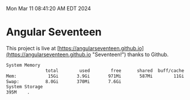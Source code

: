 Mon Mar 11 08:41:20 AM EDT 2024

# Angular Seventeen


This project is live at [https://angularseventeen.github.io](https://angularseventeen.github.io "Seventeen!") thanks to Github.

```bash
System Memory
               total        used        free      shared  buff/cache   available
Mem:            15Gi       3.9Gi       971Mi       587Mi        11Gi        11Gi
Swap:          8.0Gi       370Mi       7.6Gi
System Storage
395M	.
```
